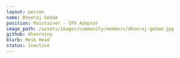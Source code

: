 ```yaml
---
layout: person
name: Dheeraj Gedam
position: Maintainer - CPX Adapter
image_path: /assets/images/community/members/dheeraj-gedam.jpg
github: dheerajng
blurb: Mesh Head
status: Inactive
---
```

